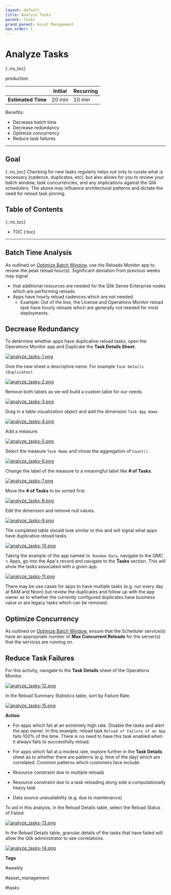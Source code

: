 ```yaml
---
layout: default
title: Analyze Tasks
parent: Tasks
grand_parent: Asset Management
nav_order: 1
---
```


# Analyze Tasks
{:.no_toc}

<span class="label prod">production</span>

|                                  		                      | Initial    | Recurring   |
|-----------------------------------------------------------|------------|-------------|
| <i class="far fa-clock fa-sm"></i> **Estimated Time**     | 20 min     | 10 min      |

Benefits:

  - Decrease batch time
  - Decrease redundancy
  - Optimize concurrency
  - Reduce task failures
  
-------------------------

## Goal
{:.no_toc}
Checking for new tasks regularly helps not only to curate what is necessary (cadence, duplicates, etc), but also allows for you to review your batch window, task concurrencies, and any implications against the Qlik schedulers. The above may influence architectural patterns and dictate the need for reload task pinning.

## Table of Contents
{:.no_toc}

* TOC
{:toc}
-------------------------

## Batch Time Analysis

As outlined on [Optimize Batch Window](../system_planning/optimize_batch_window.md), use the Reloads Monitor app to review the peak reload hour(s). Significant deviation from previous weeks may signal 

- that additional resources are needed for the Qlik Sense Enterprise nodes which are performing reloads
- Apps have hourly reload cadences which are not needed
  - Example: Out of the box, the License and Operations Monitor reload task have hourly reloads which are generally not needed for most deployments.

## Decrease Redundancy

To determine whether apps have duplicative reload tasks, open the Operations Monitor app and Duplicate the **Task Details Sheet**.

[![analyze_tasks-1.png](images/analyze_tasks-1.png)](https://raw.githubusercontent.com/qs-admin-guide/qs-admin-guide/master/docs/asset_management/tasks/images/analyze_tasks-1.png)

Give the new sheet a descriptive name. For example `Task Details (Duplicates)`.

[![analyze_tasks-2.png](images/analyze_tasks-2.png)](https://raw.githubusercontent.com/qs-admin-guide/qs-admin-guide/master/docs/asset_management/tasks/images/analyze_tasks-2.png)

Remove both tables as we will build a custom table for our needs.

[![analyze_tasks-3.png](images/analyze_tasks-3.png)](https://raw.githubusercontent.com/qs-admin-guide/qs-admin-guide/master/docs/asset_management/tasks/images/analyze_tasks-3.png)

Drag in a table visualization object and add the dimension `Task App Name`.

[![analyze_tasks-4.png](images/analyze_tasks-4.png)](https://raw.githubusercontent.com/qs-admin-guide/qs-admin-guide/master/docs/asset_management/tasks/images/analyze_tasks-4.png)

Add a measure.

[![analyze_tasks-5.png](images/analyze_tasks-5.png)](https://raw.githubusercontent.com/qs-admin-guide/qs-admin-guide/master/docs/asset_management/tasks/images/analyze_tasks-5.png)

Select the measure `Task Name` and chose the aggregation of `Count()`.

[![analyze_tasks-6.png](images/analyze_tasks-6.png)](https://raw.githubusercontent.com/qs-admin-guide/qs-admin-guide/master/docs/asset_management/tasks/images/analyze_tasks-6.png)

Change the label of the measure to a meaningful label like **# of Tasks**.

[![analyze_tasks-7.png](images/analyze_tasks-7.png)](https://raw.githubusercontent.com/qs-admin-guide/qs-admin-guide/master/docs/asset_management/tasks/images/analyze_tasks-7.png)

Move the **# of Tasks** to be sorted first.

[![analyze_tasks-8.png](images/analyze_tasks-8.png)](https://raw.githubusercontent.com/qs-admin-guide/qs-admin-guide/master/docs/asset_management/tasks/images/analyze_tasks-8.png)

Edit the dimension and remove null values.

[![analyze_tasks-9.png](images/analyze_tasks-9.png)](https://raw.githubusercontent.com/qs-admin-guide/qs-admin-guide/master/docs/asset_management/tasks/images/analyze_tasks-9.png)

The completed table should look similar to this and will signal what apps have duplicative reload tasks.

[![analyze_tasks-10.png](images/analyze_tasks-10.png)](https://raw.githubusercontent.com/qs-admin-guide/qs-admin-guide/master/docs/asset_management/tasks/images/analyze_tasks-10.png)

Taking the example of the app named `5k Random Data`, navigate to the QMC > Apps, go into the App's record and navigate to the **Tasks** section. This will show the tasks associated with a given app.

[![analyze_tasks-11.png](images/analyze_tasks-11.png)](https://raw.githubusercontent.com/qs-admin-guide/qs-admin-guide/master/docs/asset_management/tasks/images/analyze_tasks-11.png)

There may be use cases for apps to have multiple tasks (e.g. run every day at 6AM and Noon) but review the duplicates and follow up with the app owner as to whether the currently configured duplicates have business value or are legacy tasks which can be removed.

## Optimize Concurrency

As outlined on [Optimize Batch Window](../system_planning/optimize_batch_window.md#task-concurrency), ensure that the Scheduler service(s) have an appropriate number of **Max Concurrent Reloads** for the server(s) that the services are running on.

## Reduce Task Failures

For this activity, navigate to the **Task Details** sheet of the Operations Monitor.

[![analyze_tasks-12.png](images/analyze_tasks-12.png)](https://raw.githubusercontent.com/qs-admin-guide/qs-admin-guide/master/docs/asset_management/tasks/images/analyze_tasks-12.png)

In the Reload Summary Statistics table, sort by Failure Rate.

[![analyze_tasks-15.png](images/analyze_tasks-15.png)](https://raw.githubusercontent.com/qs-admin-guide/qs-admin-guide/master/docs/asset_management/tasks/images/analyze_tasks-15.png)

**Action**

- For apps which fail at an extremely high rate. Disable the tasks and alert the app owner. In this example, reload task `Reload of Failure of an App` fails 100% of the time. There is no need to have this task enabled when it always fails to successfully reload.

- For apps which fail at a modest rate, explore further in the **Task Details** sheet as to whether there are patterns (e.g. time of the day) which are correlated. Common patterns which customers face include:

- Resource constraint due to multiple reloads
- Resource constraint due to a task reloading along side a computationally heavy task
- Data source unavailability (e.g. due to maintenance)

To aid in this analysis, in the Reload Details table, select the Reload Status of Failed.

[![analyze_tasks-13.png](images/analyze_tasks-13.png)](https://raw.githubusercontent.com/qs-admin-guide/qs-admin-guide/master/docs/asset_management/tasks/images/analyze_tasks-13.png)

In the Reload Details table, granular details of the tasks that have failed will allow the Qlik administrator to see correlations.

[![analyze_tasks-14.png](images/analyze_tasks-14.png)](https://raw.githubusercontent.com/qs-admin-guide/qs-admin-guide/master/docs/asset_management/tasks/images/analyze_tasks-14.png)

**Tags**

#weekly

#asset_management

#tasks

&nbsp;
